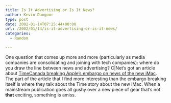 ```yaml
---
title: Is It Advertising or Is It News?
author: Kevin Dangoor
type: post
date: 2002-01-14T07:25:44+00:00
url: /2002/01/14/is-it-advertising-or-is-it-news/
categories:
  - Random

---
```

One question that comes up more and more (particularly as media companies are consolidating and joining with tech companies): where do you draw the line between news and advertising? C|Net&#8217;s got an article about [TimeCanada breaking Apple&#8217;s embargo on news of the new iMac][1]. The part of the article that I find more interesting than the embargo breaking itself is where they talk about the Time story about the new iMac. When a mainstream publication goes all gushy over a new piece of gear that&#8217;s not **that** exciting, something is amiss.

 [1]: http://news.cnet.com/news/0-1015-205-8445357.html?tag=rmrftr